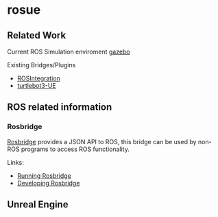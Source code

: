 # rosue

## Related Work
Current ROS Simulation enviroment [gazebo](https://gazebosim.org/libs/physics)

Existing Bridges/Plugins
- [ROSIntegration](https://github.com/code-iai/ROSIntegration)
- [turtlebot3-UE](https://github.com/rapyuta-robotics/turtlebot3-UE/tree/devel)

## ROS related information
### Rosbridge
[Rosbridge](http://wiki.ros.org/rosbridge_suite) provides a JSON API to ROS, this bridge can be used by non-ROS programs to access ROS functionality.

Links:
- [Running Rosbridge](http://wiki.ros.org/rosbridge_suite/Tutorials/RunningRosbridge)
- [Developing Rosbridge](http://wiki.ros.org/rosbridge_suite/Tutorials/DevelopingRosbridge)

## Unreal Engine
